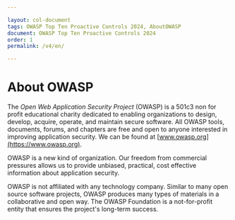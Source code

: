 ```yaml
---

layout: col-document
tags: OWASP Top Ten Proactive Controls 2024, AboutOWASP
document: OWASP Top Ten Proactive Controls 2024
order: 1
permalink: /v4/en/

---
```


# About OWASP

The *Open Web Application Security Project* (OWASP) is a 501c3 non for profit educational charity dedicated to enabling organizations to design, develop, acquire, operate, and maintain secure software. All OWASP tools, documents, forums, and chapters are free and open to anyone interested in improving application security. We can be found at [www.owasp.org](https://www.owasp.org).

OWASP is a new kind of organization. Our freedom from commercial pressures allows us to provide unbiased, practical, cost effective information about application security.

OWASP is not affiliated with any technology company. Similar to many open source software projects, OWASP produces many types of materials in a collaborative and open way. The OWASP Foundation is a not-for-profit entity that ensures the project's long-term success.
